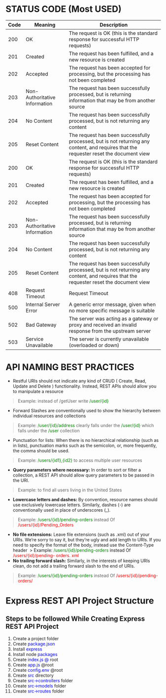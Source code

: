 # STATUS CODE (Most USED)
|     Code    	|     Meaning                            	|     Description                                                                                                                                   	|
|-------------	|----------------------------------------	|---------------------------------------------------------------------------------------------------------------------------------------------------	|
|     200     	|     OK                                 	|     The   request is OK (this is the standard response for successful HTTP requests)                                                              	|
|     201     	|     Created                            	|     The   request has been fulfilled, and a new resource is created                                                                               	|
|     202     	|     Accepted                           	|     The   request has been accepted for processing, but the processing has not been   completed                                                   	|
|     203     	|     Non-Authoritative   Information    	|     The   request has been successfully processed, but is returning information that   may be from another source                                 	|
|     204     	|     No   Content                       	|     The   request has been successfully processed, but is not returning any content                                                               	|
|     205     	|     Reset   Content                    	|     The   request has been successfully processed, but is not returning any content,   and requires that the requester reset the document view    	|
|     200     	|     OK                                 	|     The   request is OK (this is the standard response for successful HTTP requests)                                                              	|
|     201     	|     Created                            	|     The   request has been fulfilled, and a new resource is created                                                                               	|
|     202     	|     Accepted                           	|     The   request has been accepted for processing, but the processing has not been   completed                                                   	|
|     203     	|     Non-Authoritative   Information    	|     The   request has been successfully processed, but is returning information that   may be from another source                                 	|
|     204     	|     No   Content                       	|     The   request has been successfully processed, but is not returning any content                                                               	|
|     205     	|     Reset   Content                    	|     The   request has been successfully processed, but is not returning any content,   and requires that the requester reset the document view    	|
|     408     	|     Request   Timeout                  	|     Request   Timeout                                                                                                                             	|
|     500     	|     Internal   Server Error            	|     A   generic error message, given when no more specific message is suitable                                                                    	|
|     502     	|     Bad   Gateway                      	|     The   server was acting as a gateway or proxy and received an invalid response from   the upstream server                                     	|
|     503     	|     Service   Unavailable              	|     The   server is currently unavailable (overloaded or down)                                                                                    	|
# API NAMING BEST PRACTICES
- Restful URIs should not indicate any kind of CRUD ( Create, Read, Update and Delete ) functionality. Instead, REST APIs should allow you to manipulate a resource
> Example: instead of /getUser write <font style="color:green">/user/{id} </font>
- Forward Slashes are conventionally used to show the hierarchy between individual resources and collections
>Example: <font style="color:green">/user/{id}/address</font> clearly falls under the <font style="color:green">/user/{id}</font> which falls under the <font style="color:green">/user</font> collection
- Punctuation for lists: 
When there is no hierarchical relationship (such as in lists), punctuation marks such as the semicolon, or, more frequently, the comma should be used. 
> Example: <font style="color:green">/users/{id1},{id2}</font> to access multiple user resources 

- **Query parameters where necessary:** 
In order to sort or filter a collection, a REST API should allow query parameters to be passed in the URI.
> Example: to find all users living in the United States 

- **Lowercase letters and dashes:**
By convention, resource names should use exclusively lowercase letters. Similarly, dashes (-) are conventionally used in place of underscores (_).
> Example: <font style="color:green">/users/{id}/pending-orders</font> instead Of <font style="color:red">/users/{id}/Pending_Orders</font>
- **No file extensions:** 
Leave file extensions (such as .xml) out of your URIs. We’re sorry to say it, but they’re ugly and add length to URIs. If you need to specify the format of the body, instead use the Content-Type header
 > Example: <font style="color:green">/users/{id}/pending-orders</font> instead Of <font style="color:red">/users/{id}/pending- 
orders. xml</font>
- **No trailing forward slash:** Similarly, in the interests of keeping URIs clean, do not add a trailing forward slash to the end of URIs. 
> Example: <font style="color:green">/users/{id}/pending-orders</font> instead Of <font style="color:red">/users/{id}/pending- 
orders/ </font>

# Express REST API Project Structure
## Steps to be followed While Creating Express REST API Project
1. Create  a project folder 
2. Create <font style="color:blue">package.json </font>
3. Install <font style="color:blue">express </font>
4. Install node <font style="color:blue">packages </font>
5. Create <font style="color:blue">index.js @ </font>root
6. Create <font style="color:blue">app.js </font>@root 
7. Create <font style="color:blue">config.env </font>@root
8. Create <font style="color:blue">src </font>directory 
9. Create <font style="color:blue">src->controllers </font>folder 
10. Create <font style="color:blue">src->models </font>folder 
11. Create <font style="color:blue">src->routes </font>folder 

